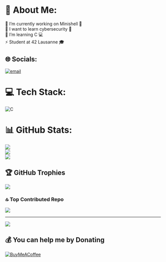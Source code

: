 # 💫 About Me:
🔭 I’m currently working on Minishell 🐚<br>🤝 I want to learn cybersecurity 🔐<br>🌱 I’m learning C 💻<br>⚡ Student at 42 Lausanne 🎓


## 🌐 Socials:
[![email](https://img.shields.io/badge/Email-D14836?logo=gmail&logoColor=white)](mailto:robinsonisaiah011@gmail.com) 

# 💻 Tech Stack:
![C](https://img.shields.io/badge/c-%2300599C.svg?style=for-the-badge&logo=c&logoColor=white)
# 📊 GitHub Stats:
![](https://github-readme-stats.vercel.app/api?username=IsaiahRobinsonGit&theme=transparent&hide_border=false&include_all_commits=true&count_private=true)<br/>
![](https://github-readme-streak-stats.herokuapp.com/?user=IsaiahRobinsonGit&theme=transparent&hide_border=false)<br/>
![](https://github-readme-stats.vercel.app/api/top-langs/?username=IsaiahRobinsonGit&theme=transparent&hide_border=false&include_all_commits=true&count_private=true&layout=compact)

## 🏆 GitHub Trophies
![](https://github-profile-trophy.vercel.app/?username=IsaiahRobinsonGit&theme=tokyonight&no-frame=false&no-bg=true&margin-w=4)

### 🔝 Top Contributed Repo
![](https://github-contributor-stats.vercel.app/api?username=IsaiahRobinsonGit&limit=5&theme=dark&combine_all_yearly_contributions=true)

---
[![](https://visitcount.itsvg.in/api?id=IsaiahRobinsonGit&icon=0&color=12)](https://visitcount.itsvg.in)

  ## 💰 You can help me by Donating
  [![BuyMeACoffee](https://img.shields.io/badge/Buy%20Me%20a%20Coffee-ffdd00?style=for-the-badge&logo=buy-me-a-coffee&logoColor=black)](https://buymeacoffee.com/buymeacoffee.com/robinsonisaiah) 

  
<!-- Proudly created with GPRM ( https://gprm.itsvg.in ) -->
